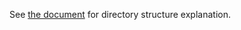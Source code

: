 See [the document](https://github.com/ceremcem/chibi-project/blob/master/hw-example/README.md) for directory structure explanation. 
